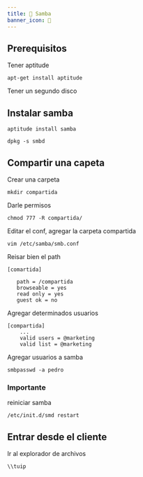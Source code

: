 ```yaml
---
title: 🏡 Samba
banner_icon: 🏡
---
```


## Prerequisitos
Tener aptitude
```
apt-get install aptitude
```
Tener un segundo disco
## Instalar samba
```
aptitude install samba
```
```
dpkg -s smbd
```

## Compartir una capeta
Crear una carpeta
```
mkdir compartida
```
Darle permisos
```
chmod 777 -R compartida/
```
Editar el conf, agregar la carpeta compartida
```
vim /etc/samba/smb.conf
```

Reisar bien el path
```
[comartida]

   path = /compartida
   browseable = yes
   read only = yes
   guest ok = no
```

Agregar determinados usuarios
```
[compartida]
	...
	valid users = @marketing
	valid list = @marketing	
```

Agregar usuarios a samba
```
smbpasswd -a pedro
```

### Importante
reiniciar samba
```
/etc/init.d/smd restart
```
## Entrar desde el cliente
Ir al explorador de archivos
```
\\tuip
```
